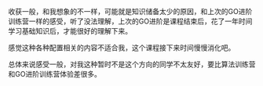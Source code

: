 收获一般，和我想象的不一样，可能就是知识储备太少的原因，和上次的GO进阶训练营一样的感受，听了没法理解，上次的GO进阶是课程结束后，花了一年时间学习基础知识后，才能很好的理解下来。  

感觉这种各种配置相关的内容不适合我，这个课程接下来时间慢慢消化吧。  

总体来说感受一般，对我这种暂时不是这个方向的同学不太友好，要比算法训练营和GO进阶训练营体验差很多。